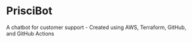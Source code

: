 # PrisciBot
A chatbot for customer support - Created using AWS, Terraform, GitHub, and GitHub Actions
